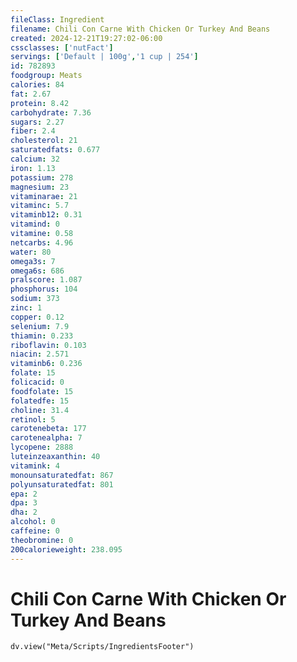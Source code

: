 ```yaml
---
fileClass: Ingredient
filename: Chili Con Carne With Chicken Or Turkey And Beans
created: 2024-12-21T19:27:02-06:00
cssclasses: ['nutFact']
servings: ['Default | 100g','1 cup | 254']
id: 782893
foodgroup: Meats
calories: 84
fat: 2.67
protein: 8.42
carbohydrate: 7.36
sugars: 2.27
fiber: 2.4
cholesterol: 21
saturatedfats: 0.677
calcium: 32
iron: 1.13
potassium: 278
magnesium: 23
vitaminarae: 21
vitaminc: 5.7
vitaminb12: 0.31
vitamind: 0
vitamine: 0.58
netcarbs: 4.96
water: 80
omega3s: 7
omega6s: 686
pralscore: 1.087
phosphorus: 104
sodium: 373
zinc: 1
copper: 0.12
selenium: 7.9
thiamin: 0.233
riboflavin: 0.103
niacin: 2.571
vitaminb6: 0.236
folate: 15
folicacid: 0
foodfolate: 15
folatedfe: 15
choline: 31.4
retinol: 5
carotenebeta: 177
carotenealpha: 7
lycopene: 2888
luteinzeaxanthin: 40
vitamink: 4
monounsaturatedfat: 867
polyunsaturatedfat: 801
epa: 2
dpa: 3
dha: 2
alcohol: 0
caffeine: 0
theobromine: 0
200calorieweight: 238.095
---
```


# Chili Con Carne With Chicken Or Turkey And Beans

```dataviewjs
dv.view("Meta/Scripts/IngredientsFooter")
```